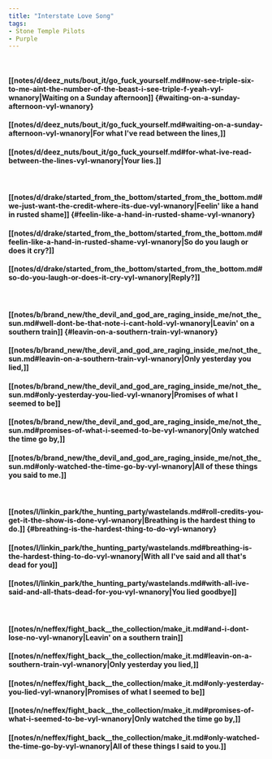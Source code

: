 ```yaml
---
title: "Interstate Love Song"
tags:
- Stone Temple Pilots
- Purple
---
```

&nbsp;
#### [[notes/d/deez_nuts/bout_it/go_fuck_yourself.md#now-see-triple-six-to-me-aint-the-number-of-the-beast-i-see-triple-f-yeah-vyl-wnanory|Waiting on a Sunday afternoon]] {#waiting-on-a-sunday-afternoon-vyl-wnanory}
#### [[notes/d/deez_nuts/bout_it/go_fuck_yourself.md#waiting-on-a-sunday-afternoon-vyl-wnanory|For what I've read between the lines,]]
#### [[notes/d/deez_nuts/bout_it/go_fuck_yourself.md#for-what-ive-read-between-the-lines-vyl-wnanory|Your lies.]]
&nbsp;
#### [[notes/d/drake/started_from_the_bottom/started_from_the_bottom.md#we-just-want-the-credit-where-its-due-vyl-wnanory|Feelin' like a hand in rusted shame]] {#feelin-like-a-hand-in-rusted-shame-vyl-wnanory}
#### [[notes/d/drake/started_from_the_bottom/started_from_the_bottom.md#feelin-like-a-hand-in-rusted-shame-vyl-wnanory|So do you laugh or does it cry?]]
#### [[notes/d/drake/started_from_the_bottom/started_from_the_bottom.md#so-do-you-laugh-or-does-it-cry-vyl-wnanory|Reply?]]
&nbsp;
#### [[notes/b/brand_new/the_devil_and_god_are_raging_inside_me/not_the_sun.md#well-dont-be-that-note-i-cant-hold-vyl-wnanory|Leavin' on a southern train]] {#leavin-on-a-southern-train-vyl-wnanory}
#### [[notes/b/brand_new/the_devil_and_god_are_raging_inside_me/not_the_sun.md#leavin-on-a-southern-train-vyl-wnanory|Only yesterday you lied,]]
#### [[notes/b/brand_new/the_devil_and_god_are_raging_inside_me/not_the_sun.md#only-yesterday-you-lied-vyl-wnanory|Promises of what I seemed to be]]
#### [[notes/b/brand_new/the_devil_and_god_are_raging_inside_me/not_the_sun.md#promises-of-what-i-seemed-to-be-vyl-wnanory|Only watched the time go by,]]
#### [[notes/b/brand_new/the_devil_and_god_are_raging_inside_me/not_the_sun.md#only-watched-the-time-go-by-vyl-wnanory|All of these things you said to me.]]
&nbsp;
#### [[notes/l/linkin_park/the_hunting_party/wastelands.md#roll-credits-you-get-it-the-show-is-done-vyl-wnanory|Breathing is the hardest thing to do.]] {#breathing-is-the-hardest-thing-to-do-vyl-wnanory}
#### [[notes/l/linkin_park/the_hunting_party/wastelands.md#breathing-is-the-hardest-thing-to-do-vyl-wnanory|With all I've said and all that's dead for you]]
#### [[notes/l/linkin_park/the_hunting_party/wastelands.md#with-all-ive-said-and-all-thats-dead-for-you-vyl-wnanory|You lied   goodbye]]
&nbsp;
#### [[notes/n/neffex/fight_back__the_collection/make_it.md#and-i-dont-lose-no-vyl-wnanory|Leavin' on a southern train]]
#### [[notes/n/neffex/fight_back__the_collection/make_it.md#leavin-on-a-southern-train-vyl-wnanory|Only yesterday you lied,]]
#### [[notes/n/neffex/fight_back__the_collection/make_it.md#only-yesterday-you-lied-vyl-wnanory|Promises of what I seemed to be]]
#### [[notes/n/neffex/fight_back__the_collection/make_it.md#promises-of-what-i-seemed-to-be-vyl-wnanory|Only watched the time go by,]]
#### [[notes/n/neffex/fight_back__the_collection/make_it.md#only-watched-the-time-go-by-vyl-wnanory|All of these things I said to you.]]
